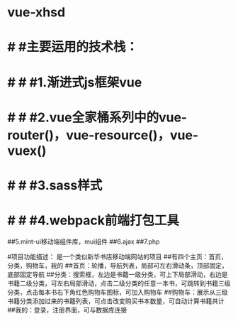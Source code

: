 # vue-xhsd
# # #主要运用的技术栈：
# # # #1.渐进式js框架vue
# # # #2.vue全家桶系列中的vue-router()，vue-resource()，vue-vuex()
# # # #3.sass样式
# # # #4.webpack前端打包工具
##5.mint-ui移动端组件库，mui组件
##6.ajax
##7.php

#项目功能描述：
是一个类似新华书店移动端网站的项目
##有四个主页：首页，分类，购物车，我的
     ##首页：轮播，导航列表，局部可左右滑动条，顶部固定，底部固定导航
     ##分类：搜索框，左边是书籍一级分类，可上下局部滑动，右边是书籍二级分类，可左右局部滑动，点击二级分类的任意一本书，可跳转到书籍三级分类，点击每本书右下角红色购物车图标，可加入购物车
   ##购物车：展示从三级书籍分类添加过来的书籍列表，可点击改变购买书本数量，可自动计算书籍共计
     ##我的：登录，注册界面，可与数据库连接
     

